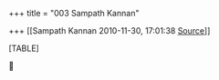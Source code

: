 +++
title = "003 Sampath Kannan"

+++
[[Sampath Kannan	2010-11-30, 17:01:38 [Source](https://groups.google.com/g/bvparishat/c/h1NeTu1-S24)]]



[TABLE]



